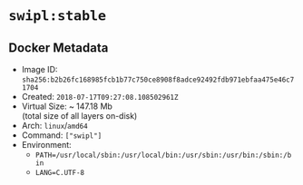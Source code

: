 # `swipl:stable`

## Docker Metadata

- Image ID: `sha256:b2b26fc168985fcb1b77c750ce8908f8adce92492fdb971ebfaa475e46c71704`
- Created: `2018-07-17T09:27:08.108502961Z`
- Virtual Size: ~ 147.18 Mb  
  (total size of all layers on-disk)
- Arch: `linux`/`amd64`
- Command: `["swipl"]`
- Environment:
  - `PATH=/usr/local/sbin:/usr/local/bin:/usr/sbin:/usr/bin:/sbin:/bin`
  - `LANG=C.UTF-8`
